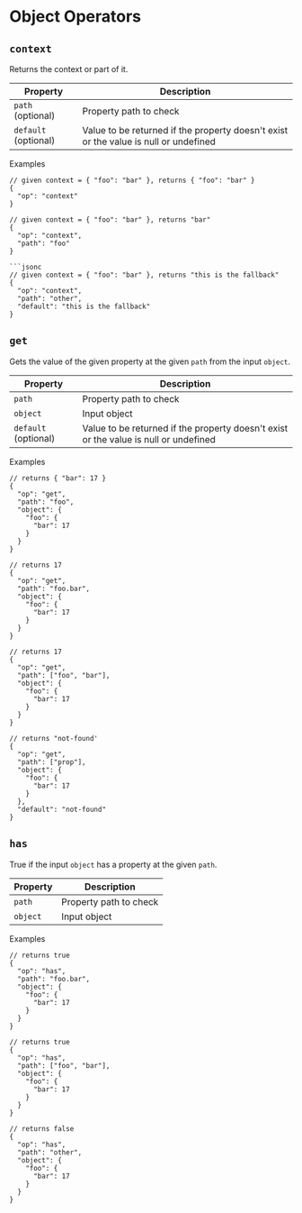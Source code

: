 # Object Operators

## `context`

Returns the context or part of it.

| Property             | Description                                                                          |
| -------------------- | ------------------------------------------------------------------------------------ |
| `path` (optional)    | Property path to check                                                               |
| `default` (optional) | Value to be returned if the property doesn't exist or the value is null or undefined |

Examples

```jsonc
// given context = { "foo": "bar" }, returns { "foo": "bar" }
{
  "op": "context"
}
```

````jsonc
// given context = { "foo": "bar" }, returns "bar"
{
  "op": "context",
  "path": "foo"
}

```jsonc
// given context = { "foo": "bar" }, returns "this is the fallback"
{
  "op": "context",
  "path": "other",
  "default": "this is the fallback"
}
````

## `get`

Gets the value of the given property at the given `path` from the input `object`.

| Property             | Description                                                                          |
| -------------------- | ------------------------------------------------------------------------------------ |
| `path`               | Property path to check                                                               |
| `object`             | Input object                                                                         |
| `default` (optional) | Value to be returned if the property doesn't exist or the value is null or undefined |

Examples

```jsonc
// returns { "bar": 17 }
{
  "op": "get",
  "path": "foo",
  "object": {
    "foo": {
      "bar": 17
    }
  }
}
```

```jsonc
// returns 17
{
  "op": "get",
  "path": "foo.bar",
  "object": {
    "foo": {
      "bar": 17
    }
  }
}
```

```jsonc
// returns 17
{
  "op": "get",
  "path": ["foo", "bar"],
  "object": {
    "foo": {
      "bar": 17
    }
  }
}
```

```jsonc
// returns "not-found'
{
  "op": "get",
  "path": ["prop"],
  "object": {
    "foo": {
      "bar": 17
    }
  },
  "default": "not-found"
}
```

## `has`

True if the input `object` has a property at the given `path`.

| Property | Description            |
| -------- | ---------------------- |
| `path`   | Property path to check |
| `object` | Input object           |

Examples

```jsonc
// returns true
{
  "op": "has",
  "path": "foo.bar",
  "object": {
    "foo": {
      "bar": 17
    }
  }
}
```

```jsonc
// returns true
{
  "op": "has",
  "path": ["foo", "bar"],
  "object": {
    "foo": {
      "bar": 17
    }
  }
}
```

```jsonc
// returns false
{
  "op": "has",
  "path": "other",
  "object": {
    "foo": {
      "bar": 17
    }
  }
}
```
